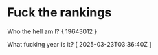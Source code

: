 # Fuck the rankings

Who the hell am I?
{ 19643012 }

What fucking year is it?
[ 2025-03-23T03:36:40Z ]
